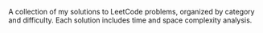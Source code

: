 A collection of my solutions to LeetCode problems, organized by category and difficulty. Each solution includes time and space complexity analysis.
